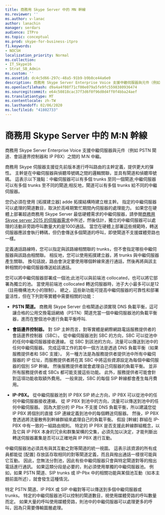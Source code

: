 ```yaml
---
title: 商務用 Skype Server 中的 MN 幹線
ms.reviewer: ''
ms.author: v-lanac
author: lanachin
manager: serdars
audience: ITPro
ms.topic: conceptual
ms.prod: skype-for-business-itpro
f1.keywords:
- NOCSH
localization_priority: Normal
ms.collection:
- IT_Skype16
- Strat_SB_Admin
ms.custom: ''
ms.assetid: dc4c5d66-297c-48a5-91b9-b9b8ce44a6e0
description: 商務用 Skype Server Enterprise Voice 支援中繼伺服器與元件（例如 PSTN 閘道、會話邊界控制器和 IP PBX）之間的 M:N 中繼。
ms.openlocfilehash: d9a4a4f08f71cf00e079a5fe9fc5598380936474
ms.sourcegitcommit: e64c50818cac37f3d6f0f96d0d4ff0f4bba24aef
ms.translationtype: MT
ms.contentlocale: zh-TW
ms.lasthandoff: 02/06/2020
ms.locfileid: "41802733"
---
```

# <a name="mn-trunk-in-skype-for-business-server"></a>商務用 Skype Server 中的 M:N 幹線
 
商務用 Skype Server Enterprise Voice 支援中繼伺服器與元件（例如 PSTN 閘道、會話邊界控制器和 IP PBX）之間的 M:N 中繼。
  
商務用 Skype 伺服器支援從先前版本進行呼叫路由的主幹定義，提供更大的彈性。 主幹是在中繼伺服器與偵聽埠號碼之間的邏輯關聯，並具有閘道和偵聽埠號碼。 這表示以下幾點：中繼伺服器可以有多個 trunks 至同一個閘道;中繼伺服器可以有多個 trunks 至不同的閘道;相反地，閘道可以有多個 trunks 給不同的中繼伺服器。
  
您仍必須在使用 [拓撲建立器] adde 拓撲結構時建立根主幹。 指定的中繼伺服器可以處理的閘道數目，取決於高峰期繁忙期間內伺服器的處理能力。 如果您在硬體上部署超過商務用 Skype Server 最低硬體需求的中繼伺服器，請參閱[商務用 Skype server 2015 的伺服器需求](../../plan-your-deployment/requirements-for-your-environment/server-requirements.md)中所述，然後估計，獨立的中繼伺服器可以處理的活動非旁路呼叫數量大約是1000通話。 當您在硬體上部署這些規範時，轉送伺服器應該會執行轉碼，但仍會傳送多個閘道的呼叫，即使閘道不支援媒體旁路也一樣。
  
定義通話路線時，您可以指定與該路線相關聯的 trunks，但不會指定哪些中繼伺服器與該路由相關聯。 相反地，您可以使用拓撲建立器，將 trunks 與中繼伺服器產生關聯。 換句話說，路由會決定要使用哪個幹線來進行通話，然後再將與該主幹相關的中繼伺服器傳送給該通話。
  
您可以將中繼伺服器部署成一個池;此池可以與前端池 collocated，也可以將它部署為獨立的池。 當使用前端池 collocated 轉送伺服器時，池子大小最多可以是12（註冊機構池大小的限制）。 總之，這些新功能可提高中繼伺服器的可靠性和部署靈活性，但在下列對等實體中需要相關的功能：
  
- **PSTN 閘道。** 商務用 Skype Server 合格閘道必須實現 DNS 負載平衡，這可讓合格的公用交換電話網絡（PSTN）閘道充當一個中繼伺服器池的負載平衡器，進而在整個池中進行負載平衡呼叫.
    
- **會話邊界控制器。** 對 SIP 主幹而言，對等實體是網際網路電話服務提供者的會話邊界控制器（SBC）。 從中繼伺服器池到 SBC 的方向，SBC 可以從池中的任何中繼伺服器接收連線。 從 SBC 到該池的方向，流量可以傳送到池中的任何中繼伺服器。 完成這項工作的其中一個方法是透過 DNS 負載平衡（如果服務提供者和 SBC 支援）。 另一種方法是為服務提供者提供池中所有中繼伺服器的 IP 位址，而服務提供者將在其 SBC 中將這些資源設定為每個中繼伺服器的個別 SIP 幹線。 然後服務提供者就會處理自己伺服器的負載平衡。 並非所有服務提供者或 SBCs 都可能支援這些功能。 此外，服務提供者可能會針對這項功能收取額外費用。 一般來說，SBC 的每個 SIP 幹線都會產生每月費用。
    
- **IP-PBX。** 從中繼伺服器池到 IP PBX SIP 終止方向，IP PBX 可以從池中的任何中繼伺服器接收連線。 從 IP PBX 到池中的方向，流量可以傳送到池中的任何中繼伺服器。 因為大部分的 IP Pbx 不支援 DNS 負載平衡，所以建議您從 IP PBX 將個別的直接 SIP 連線定義到池中的每個轉送伺服器。 然後，IP PBX 會透過將流量散佈到幹線群組來處理自己的負載平衡。 假設 [幹線] 群組在 IP-PBX 中有一致的一組路由規則。 特定的 IP PBX 是否支援此幹線群組概念，以及它與 IP PBX 本身的冗余和群集架構的交集，必須先加以決定，才能判斷出轉送伺服器叢集是否可以正確地與 IP PBX 進行互動。
    
中繼伺服器池必須具有與其互動之對等閘道的統一視圖。 這表示該資源的所有成員都能從 [配置] 存放區存取相同的對等閘道定義，而且與撥出通話一樣很可能與它互動。 因此，您無法分割池，因此有些中繼伺服器只會與特定閘道對等的撥出電話進行通訊。 如果這類分段是必要的，則必須使用單獨的中繼伺服器池。 例如，如果 PSTN 閘道、SIP trunks 或 IP-Pbx 中的相關功能與某個池互動（如本主題前面所述），就會發生這種情況。
  
特定 PSTN 閘道、IP PBX 或 SIP 中繼對等可以傳送到多個中繼伺服器或 trunks。 特定的中繼伺服器池可以控制的閘道數目，視使用媒體旁路的呼叫數量而定。 如果大量的呼叫使用媒體旁路，則池中的中繼伺服器可以處理更多的呼叫，因為只需要傳輸圖層處理。 
  

